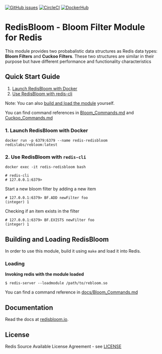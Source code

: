 [![GitHub issues](https://img.shields.io/github/release/RedisLabsModules/redisbloom.svg)](https://github.com/RedisLabsModules/redisbloom/releases/latest)
[![CircleCI](https://circleci.com/gh/RedisLabsModules/redisbloom.svg?style=svg)](https://circleci.com/gh/RedisLabsModules/redisbloom)
[![DockerHub](https://dockerbuildbadges.quelltext.eu/status.svg?organization=redislabs&repository=rebloom)](https://hub.docker.com/r/redislabs/rebloom/builds/) 

# RedisBloom - Bloom Filter Module for Redis

This module provides two probabalistic data structures as Redis data types:
**Bloom Filters** and **Cuckoo Filters**. These two structures are similar in
their purpose but have different performance and functionality characteristics

## Quick Start Guide
1. [Launch RedisBloom with Docker](#launch-redisbloom-with-docker)
1. [Use RedisBloom with redis-cli](#use-redisbloom-with-redis-cli)

Note: You can also [build and load the module](#building-and-loading-redisbloom) yourself.

You can find command references in [Bloom_Commands.md](docs/Bloom_Commands.md) and [Cuckoo_Commands.md](docs/Cuckoo_Commands.md)


### 1. Launch RedisBloom with Docker
```
docker run -p 6379:6379 --name redis-redisbloom redislabs/rebloom:latest
```

### 2. Use RedisBloom with `redis-cli`
```
docker exec -it redis-redisbloom bash

# redis-cli
# 127.0.0.1:6379> 
```

Start a new bloom filter by adding a new item
```
# 127.0.0.1:6379> BF.ADD newFilter foo
(integer) 1
``` 

 Checking if an item exists in the filter
```
# 127.0.0.1:6379> BF.EXISTS newFilter foo
(integer) 1
```


## Building and Loading RedisBloom

In order to use this module, build it using `make` and load it into Redis.

### Loading

**Invoking redis with the module loaded**

```
$ redis-server --loadmodule /path/to/rebloom.so
```

You can find a command reference in [docs/Bloom_Commands.md](docs/Bloom_Commands.md)

## Documentation

Read the docs at [redisbloom.io](http://redisbloom.io).


## License

Redis Source Available License Agreement - see [LICENSE](LICENSE)
